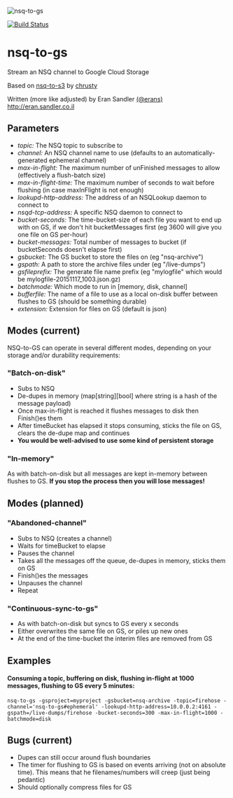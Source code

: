 ![nsq-to-gs](http://i0.wp.com/eran.sandler.co.il/wp-content/uploads/2015/11/nsq-to-googlestorage.png?resize=300%2C117)

[![Build Status](https://travis-ci.org/erans/nsq-to-gs.svg?branch=master)](https://travis-ci.org/erans/nsq-to-gs)

# nsq-to-gs
Stream an NSQ channel to Google Cloud Storage

Based on [nsq-to-s3](https://github.com/chrusty/nsq-to-s3) by [chrusty](https://github.com/chrusty)

Written (more like adjusted) by Eran Sandler [(@erans)](https://twitter.com/erans) http://eran.sandler.co.il

## Parameters
* _topic:_ The NSQ topic to subscribe to
* _channel:_ An NSQ channel name to use (defaults to an automatically-generated ephemeral channel)
* _max-in-flight:_ The maximum number of unFinished messages to allow (effectively a flush-batch size)
* _max-in-flight-time:_ The maximum number of seconds to wait before flushing (in case maxInFlight is not enough)
* _lookupd-http-address:_ The address of an NSQLookup daemon to connect to
* _nsqd-tcp-address:_ A specific NSQ daemon to connect to
* _bucket-seconds:_ The time-bucket-size of each file you want to end up with on GS, if we don't hit bucketMessages first (eg 3600 will give you one file on GS per-hour)
* _bucket-messages:_ Total number of messages to bucket (if bucketSeconds doesn't elapse first)
* _gsbucket:_ The GS bucket to store the files on (eg "nsq-archive")
* _gspath:_ A path to store the archive files under (eg "/live-dumps")
* _gsfileprefix:_ The generate file name prefix (eg "mylogfile" which would be mylogfile-20151117_1003.json.gz)
* _batchmode:_ Which mode to run in [memory, disk, channel]
* _bufferfile:_ The name of a file to use as a local on-disk buffer between flushes to GS (should be something durable)
* _extension:_ Extension for files on GS (default is json)

## Modes (current)
NSQ-to-GS can operate in several different modes, depending on your storage and/or durability requirements:

### "Batch-on-disk"
  * Subs to NSQ
  * De-dupes in memory (map[string][bool] where string is a hash of the message payload)
  * Once max-in-flight is reached it flushes messages to disk then Finish()es them
  * After timeBucket has elapsed it stops consuming, sticks the file on GS, clears the de-dupe map and continues
  * **You would be well-advised to use some kind of persistent storage**

### "In-memory"
As with batch-on-disk but all messages are kept in-memory between flushes to GS. **If you stop the process then you will lose messages!**

## Modes (planned)

### "Abandoned-channel"
  * Subs to NSQ (creates a channel)
  * Waits for timeBucket to elapse
  * Pauses the channel
  * Takes all the messages off the queue, de-dupes in memory, sticks them on GS
  * Finish()es the messages
  * Unpauses the channel
  * Repeat

### "Continuous-sync-to-gs"
  * As with batch-on-disk but syncs to GS every x seconds
  * Either overwrites the same file on GS, or piles up new ones
  * At the end of the time-bucket the interim files are removed from GS

## Examples

#### Consuming a topic, buffering on disk, flushing in-flight at 1000 messages, flushing to GS every 5 minutes:
```
nsq-to-gs -gsproject=myproject -gsbucket=nsq-archive -topic=firehose -channel='nsq-to-gs#ephemeral' -lookupd-http-address=10.0.0.2:4161 -gspath=/live-dumps/firehose -bucket-seconds=300 -max-in-flight=1000 -batchmode=disk
```

## Bugs (current)
* Dupes can still occur around flush boundaries
* The timer for flushing to GS is based on events arriving (not on absolute time). This means that he filenames/numbers will creep (just being pedantic)
* Should optionally compress files for GS
